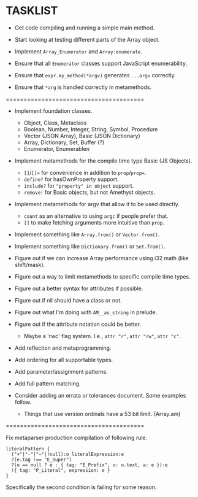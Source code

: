 # TASKLIST #

- Get code compiling and running a simple main method.
- Start looking at testing different parts of the Array object.

- Implement `Array_Enumerator` and `Array:enumerate`.
- Ensure that all `Enumerator` classes support JavaScript enumerability.
- Ensure that `expr.my_method(*argv)` generates `...argv` correctly.
- Ensure that `*arg` is handled correctly in metamethods.

=======================================

- Implement foundation classes.
  * Object, Class, Metaclass
  * Boolean, Number, Integer, String, Symbol, Procedure
  * Vector (JSON Array), Basic (JSON Dictionary)
  * Array, Dictionary, Set, Buffer (?)
  * Enumerator, Enumerablen

- Implement metamethods for the compile time type Basic (JS Objects).
  * `[]`/`[]=` for convenience in addition to `prop`/`prop=`.
  * `define?` for hasOwnProperty support.
  * `include?` for `"property" in object` support.
  * `remove!` for Basic objects, but not Amethyst objects.

- Implement metamethods for argv that allow it to be used directly.
  * `count` as an alternative to using `argc` if people prefer that.
  * `[]` to make fetching arguments more intuitive than `prop`.

- Implement something like `Array.from()` or `Vector.from()`.
- Implement something like `Dictionary.from()` or `Set.from()`.

- Figure out if we can increase Array performance using i32 math (like shift/mask).
- Figure out a way to limit metamethods to specific compile time types.
- Figure out a better syntax for attributes if possible.
- Figure out if nil should have a class or not.
- Figure out what I'm doing with `AM__as_string` in prelude.
- Figure out if the attribute notation could be better.
  * Maybe a 'rwc' flag system. I.e., `attr "r"`, `attr "rw"`, `attr "c"`.

- Add reflection and metaprogramming.
- Add ordering for all supportable types.
- Add parameter/assignment patterns.
- Add full pattern matching.

- Consider adding an errata or tolerances document. Some examples follow.
  * Things that use version ordinals have a 53 bit limit. (Array.am)

=======================================

Fix metaparser production compilation of following rule.

```
literalPattern {
  ("+"|"-"|"~"|!null):o literalExpression:e
  ?(e.tag !== "E_Super")
  ?(o == null ? e : { tag: "E_Prefix", o: o.text, a: e }):e
  !{ tag: "P_Literal", expression: e }
}
```

Specifically the second condition is failing for some reason.
